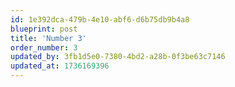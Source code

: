 ```yaml
---
id: 1e392dca-479b-4e10-abf6-d6b75db9b4a8
blueprint: post
title: 'Number 3'
order_number: 3
updated_by: 3fb1d5e0-7380-4bd2-a28b-0f3be63c7146
updated_at: 1736169396
---
```


